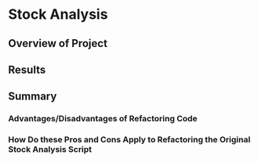 # Stock Analysis

## Overview of Project
## Results
## Summary

### Advantages/Disadvantages of Refactoring Code

### How Do these Pros and Cons Apply to Refactoring the Original Stock Analysis Script
